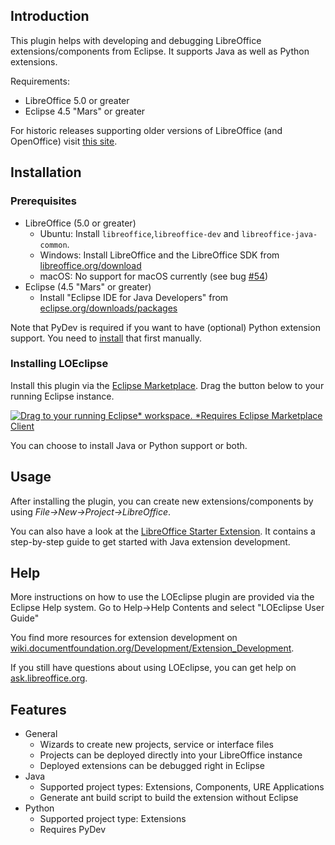 ## Introduction

This plugin helps with developing and debugging LibreOffice extensions/components from Eclipse.
It supports Java as well as Python extensions.

Requirements:
* LibreOffice 5.0 or greater
* Eclipse 4.5 "Mars" or greater

For historic releases supporting older versions of LibreOffice (and OpenOffice) visit [this site](http://bosdonnat.fr/pages/libreoffice-eclipse.html).

## Installation

### Prerequisites

* LibreOffice (5.0 or greater)
  * Ubuntu: Install `libreoffice`,`libreoffice-dev` and `libreoffice-java-common`.
  * Windows: Install LibreOffice and the LibreOffice SDK from [libreoffice.org/download](https://www.libreoffice.org/download)
  * macOS: No support for macOS currently (see bug [#54](https://github.com/LibreOffice/loeclipse/issues/54))
* Eclipse (4.5 "Mars" or greater)
  * Install "Eclipse IDE for Java Developers" from [eclipse.org/downloads/packages](https://www.eclipse.org/downloads/packages/)


Note that PyDev is required if you want to have (optional) Python extension support. You need to [install](https://marketplace.eclipse.org/content/pydev-python-ide-eclipse) that first manually.

### Installing LOEclipse

Install this plugin via the [Eclipse Marketplace](https://marketplace.eclipse.org/content/loeclipse). Drag the button below to your running Eclipse instance.

<a href="http://marketplace.eclipse.org/marketplace-client-intro?mpc_install=2881446" class="drag" title="Drag to your running Eclipse* workspace. *Requires Eclipse Marketplace Client"><img typeof="foaf:Image" class="img-responsive" src="https://marketplace.eclipse.org/sites/all/themes/solstice/public/images/marketplace/btn-install.png" alt="Drag to your running Eclipse* workspace. *Requires Eclipse Marketplace Client" /></a>

You can choose to install Java or Python support or both.


## Usage

After installing the plugin, you can create new extensions/components by using *File->New->Project->LibreOffice*.

You can also have a look at the [LibreOffice Starter Extension](https://github.com/smehrbrodt/libreoffice-starter-extension). It contains a step-by-step guide to get started with Java extension development.

## Help

More instructions on how to use the LOEclipse plugin are provided via the Eclipse Help system. Go to Help->Help Contents and select "LOEclipse User Guide"

You find more resources for extension development on [wiki.documentfoundation.org/Development/Extension_Development](https://wiki.documentfoundation.org/Development/Extension_Development).

If you still have questions about using LOEclipse, you can get help on [ask.libreoffice.org](https://ask.libreoffice.org/search?q=loeclipse).

## Features

* General
  * Wizards to create new projects, service or interface files
  * Projects can be deployed directly into your LibreOffice instance
  * Deployed extensions can be debugged right in Eclipse
* Java
  * Supported project types: Extensions, Components, URE Applications
  * Generate ant build script to build the extension without Eclipse
* Python
  * Supported project type: Extensions
  * Requires PyDev
